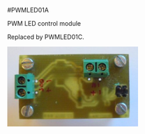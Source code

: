 <!--- PrjInfo ---> <!--- Please remove this line after manually editing --->
<!--- 00a56be08b96043df9e37d6aff7b6990 --->
<!--- Created:20170112-18:22: ---> 
<!--- Author:Mlab: ---> 
<!--- AuthorEmail:mlab@mlab.cz: ---> 
<!--- Tags:imported: ---> 
<!--- Ust:None: ---> 
<!--- Name:PWMLED01A: --->
#PWMLED01A 
<!--- LongName --->
PWM LED control module
<!--- ELongName ---> 

<!--- Lead --->
Replaced by PWMLED01C.
<!--- ELead ---> 

![LeadImg](PWMLED01A_Top_Small.JPG) 


​
​
<!--- Description --->
<!--- EDescription --->
<!--- Content --->
<!--- EContent --->
            